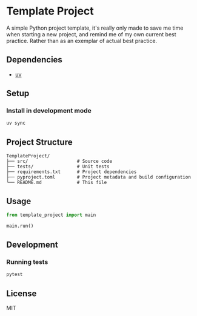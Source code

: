 # Template Project

A simple Python project template, it's really only made to save me time when starting a new project, and remind me of my own current best practice. Rather than as an exemplar of actual best practice.

## Dependencies

- [uv](https://docs.astral.sh/uv/getting-started/)

## Setup


### Install in development mode

```bash
uv sync
```

## Project Structure

```
TemplateProject/
├── src/                  # Source code
├── tests/                # Unit tests
├── requirements.txt      # Project dependencies
├── pyproject.toml        # Project metadata and build configuration
└── README.md             # This file
```

## Usage

```python
from template_project import main

main.run()
```

## Development

### Running tests

```bash
pytest
```


## License

MIT

